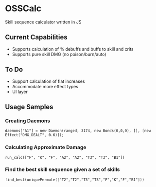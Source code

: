 # OSSCalc
Skill sequence calculator written in JS
## Current Capabilities
* Supports calculation of % debuffs and buffs to skill and crits
* Supports pure skill DMG (no poison/burn/auto)
## To Do
* Support calculation of flat increases
* Accommodate more effect types
* UI layer

## Usage Samples
### Creating Daemons
    daemons["A1"] = new Daemon(ranged, 3174, new Bonds(0,0,0), [], [new Effect("DMG_DEALT", 0.6)]);
### Calculating Approximate Damage
    run_calc(["F", "K", "F", "A2", "A2", "T3", "T3", "B1"])
### Find the best skill sequence given a set of skills
    find_best(uniquePermute(["T2","T2","T3","T3","F","K","F","B1"]))

    
